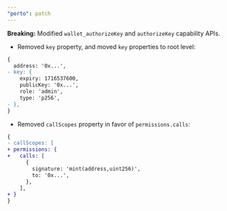 ```yaml
---
"porto": patch
---
```


**Breaking:** Modified `wallet_authorizeKey` and `authorizeKey` capability APIs.

- Removed `key` property, and moved `key` properties to root level:

```diff
{
  address: '0x...',
- key: {
    expiry: 1716537600,
    publicKey: '0x...',
    role: 'admin',
    type: 'p256',
- },
}
```

- Removed `callScopes` property in favor of `permissions.calls`:

```diff
{
- callScopes: [
+ permissions: {
+   calls: [
      {
        signature: 'mint(address,uint256)',
        to: '0x...',
      },
    ],
+ }
}
```


